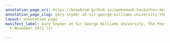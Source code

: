 ```yaml
---
annotation_page_uri: https://benwbrum.github.io/spokenweb-hackathon-development-noterms/annotations/gary-snyder-at-sir-george-williams-university-the-poetry-series-5-november-1971-3--canvas-1-annotation.json
annotation_page_slug: gary-snyder-at-sir-george-williams-university-the-poetry-series-5-november-1971-3--canvas-1-annotation
layout: annotation_page
manifest_label: Gary Snyder at Sir George Williams University, The Poetry Series,
  5 November 1971 (3)

---
```


